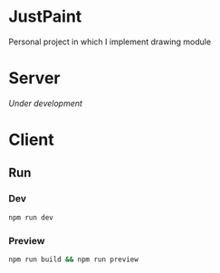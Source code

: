 # JustPaint
Personal project in which I implement drawing module

# Server
_Under development_

# Client

## Run

### Dev
```sh
npm run dev
```

### Preview
```sh
npm run build && npm run preview
```
